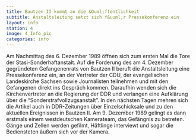 ```yaml
---
title: Bautzen II kommt an die &Ouml;ffentlichkeit
subtitle: Anstaltsleitung setzt sich f&uuml;r Pressekonferenz ein
layout: info
station: 4
image: 4_Info_pic
categories: info
--- 
```

Am Nachmittag des 6. Dezember 1989 &ouml;ffnen sich zum ersten Mal die Tore der Stasi-Sonderhaftanstalt. Auf die Forderung des am 4. Dezember gegr&uuml;ndeten Gefangenenrats von Bautzen II beruft die Anstaltsleitung eine Pressekonferenz ein, an der Vertreter der CDU, der evangelischen Landeskirche Sachsen sowie Journalisten teilnehmen und mit den Gefangenen direkt ins Gespr&auml;ch kommen. Daraufhin wenden sich die Kirchenvertreter an die Regierung der DDR und verlangen eine Aufkl&auml;rung &uuml;ber die &ldquo;Sonderstrafvollzugsanstalt&rdquo;. In den n&auml;chsten Tagen mehren sich die Artikel auch in DDR-Zeitungen &uuml;ber Einzelschicksale und zu den aktuellen Ereignissen in Bautzen II. Am 9. Dezember 1989 gelingt es dann erstmals einem westdeutschen Kamerateam, das Gef&auml;ngnis zu betreten. G&auml;nge und Zellen werden gefilmt, H&auml;ftlinge interviewt und sogar die Bediensteten &auml;u&szlig;ern sich vor der Kamera. 